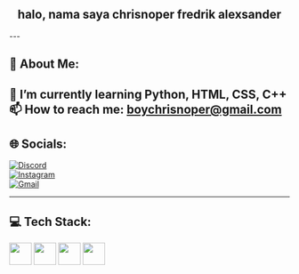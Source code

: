 <h2 align="center">halo, nama saya chrisnoper fredrik alexsander</h2>
---

## 🔄 About Me:

🌱 I’m currently learning Python, HTML, CSS, C++  
📫 How to reach me: [boychrisnoper@gmail.com](mailto:boychrisnoper@gmail.com)  
---

## 🌐 Socials:

[![Discord](https://img.shields.io/badge/Discord-5865F2?style=flat&logo=discord&logoColor=white)](https://discord.com/)  
[![Instagram](https://img.shields.io/badge/Instagram-E4405F?style=flat&logo=instagram&logoColor=white)](https://www.instagram.com/chrisnoperfr?igsh=MTA1dnJ0bGN6ZjdnMg==)  
[![Gmail](https://img.shields.io/badge/Gmail-EA4335?style=flat&logo=gmail&logoColor=white)](mailto:boychrisnoper@gmail.com)

---

## 💻 Tech Stack:

<p align="left">
  <img src="https://cdn.jsdelivr.net/gh/devicons/devicon/icons/python/python-original.svg" width="40" height="40"/>
  <img src="https://cdn.jsdelivr.net/gh/devicons/devicon/icons/html5/html5-original.svg" width="40" height="40"/>
  <img src="https://cdn.jsdelivr.net/gh/devicons/devicon/icons/css3/css3-original.svg" width="40" height="40"/>
  <img src="https://cdn.jsdelivr.net/gh/devicons/devicon/icons/cplusplus/cplusplus-original.svg" width="40" height="40"/>
  <!-- Tambahkan icon lain jika diperlukan -->
</p>
